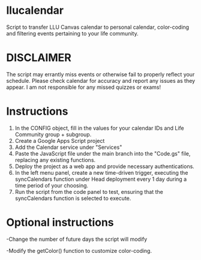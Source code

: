 # llucalendar
Script to transfer LLU Canvas calendar to personal calendar, color-coding and filtering events pertaining to your life community.

# DISCLAIMER
The script may errantly miss events or otherwise fail to properly reflect your schedule. Please check calendar for accuracy and report any issues as they appear. I am not responsible for any missed quizzes or exams!

# Instructions
1) In the CONFIG object, fill in the values for your calendar IDs and Life Community group + subgroup.
2) Create a Google Apps Script project
3) Add the Calendar service under "Services"
4) Paste the JavaScript file under the main branch into the "Code.gs" file, replacing any existing functions.
5) Deploy the project as a web app and provide necessary authentications.
6) In the left menu panel, create a new time-driven trigger, executing the syncCalendars function under Head deployment every 1 day during a time period of your choosing.
7) Run the script from the code panel to test, ensuring that the syncCalendars function is selected to execute.

# Optional instructions
-Change the number of future days the script will modify

-Modify the getColor() function to customize color-coding.
